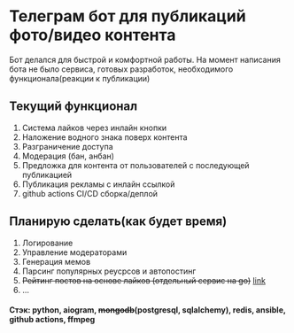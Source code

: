 # Телеграм бот для публикаций фото/видео контента
Бот делался для быстрой и комфортной работы. На момент написания бота не было сервиса, готовых разработок, необходимого функционала(реакции к публикации)
## Текущий функционал
1. Система лайков через инлайн кнопки
2. Наложение водного знака поверх контента
3. Разграничение доступа
4. Модерация (бан, анбан)
5. Предложка для контента от пользователей с последующей публикацией
6. Публикация рекламы с инлайн ссылкой
7. github actions CI/CD сборка/деплой

## Планирую сделать(как будет время)
1. Логирование
2. Управление модераторами
3. Генерация мемов
4. Парсинг популярных реусрсов и автопостинг
5. ~~Рейтинг постов на основе лайков (отдельный сервис на go)~~ [link](https://github.com/hinesqui/memePage)
6. ...

#### Стэк: python, aiogram, ~~mongodb~~(postgresql, sqlalchemy), redis, ansible, github actions, ffmpeg
